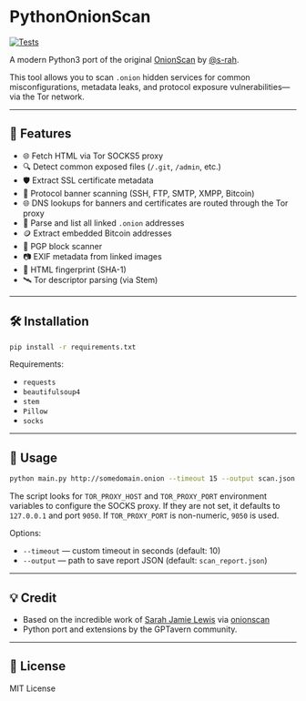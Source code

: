 # PythonOnionScan

[![Tests](https://github.com/aditaa/OnionScan/actions/workflows/tests.yml/badge.svg)](https://github.com/aditaa/OnionScan/actions/workflows/tests.yml)

A modern Python3 port of the original [OnionScan](https://github.com/s-rah/onionscan) by [@s-rah](https://github.com/s-rah).

This tool allows you to scan `.onion` hidden services for common misconfigurations, metadata leaks, and protocol exposure vulnerabilities—via the Tor network.

---

## 🚀 Features

* 🌐 Fetch HTML via Tor SOCKS5 proxy
* 🔍 Detect common exposed files (`/.git`, `/admin`, etc.)
* 🛡️ Extract SSL certificate metadata
* 🧠 Protocol banner scanning (SSH, FTP, SMTP, XMPP, Bitcoin)
* 🌐 DNS lookups for banners and certificates are routed through the Tor proxy
* 🔗 Parse and list all linked `.onion` addresses
* 🪙 Extract embedded Bitcoin addresses
* 🔐 PGP block scanner
* 📷 EXIF metadata from linked images
* 🧬 HTML fingerprint (SHA-1)
* 🛰️ Tor descriptor parsing (via Stem)

---

## 🛠 Installation

```bash
pip install -r requirements.txt
```

Requirements:

* `requests`
* `beautifulsoup4`
* `stem`
* `Pillow`
* `socks`

---

## 🧪 Usage

```bash
python main.py http://somedomain.onion --timeout 15 --output scan.json
```

The script looks for `TOR_PROXY_HOST` and `TOR_PROXY_PORT` environment
variables to configure the SOCKS proxy. If they are not set, it defaults to
`127.0.0.1` and port `9050`. If `TOR_PROXY_PORT` is non-numeric, `9050` is used.

Options:

* `--timeout` — custom timeout in seconds (default: 10)
* `--output` — path to save report JSON (default: `scan_report.json`)

---

## 💡 Credit

* Based on the incredible work of [Sarah Jamie Lewis](https://github.com/s-rah) via [onionscan](https://github.com/s-rah/onionscan)
* Python port and extensions by the GPTavern community.

---

## 📜 License

MIT License
